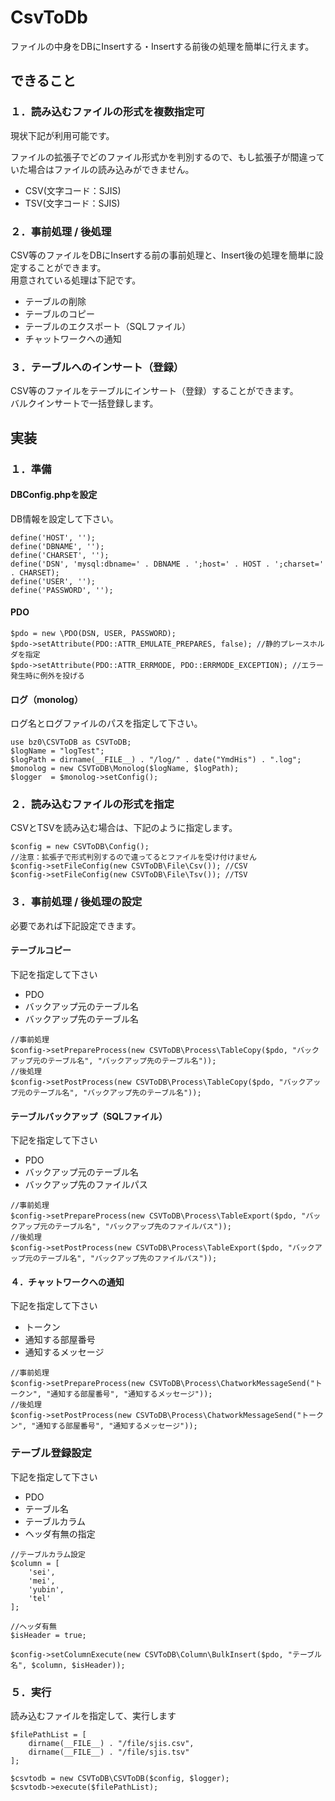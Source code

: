 # CsvToDb

ファイルの中身をDBにInsertする・Insertする前後の処理を簡単に行えます。

## できること

### １．読み込むファイルの形式を複数指定可

現状下記が利用可能です。

ファイルの拡張子でどのファイル形式かを判別するので、もし拡張子が間違っていた場合はファイルの読み込みができません。

- CSV(文字コード：SJIS)
- TSV(文字コード：SJIS)

### ２．事前処理 / 後処理

CSV等のファイルをDBにInsertする前の事前処理と、Insert後の処理を簡単に設定することができます。  
用意されている処理は下記です。

- テーブルの削除
- テーブルのコピー
- テーブルのエクスポート（SQLファイル）
- チャットワークへの通知

### ３．テーブルへのインサート（登録）

CSV等のファイルをテーブルにインサート（登録）することができます。  
バルクインサートで一括登録します。



## 実装

### １．準備

#### DBConfig.phpを設定

DB情報を設定して下さい。

```
define('HOST', '');
define('DBNAME', '');
define('CHARSET', '');
define('DSN', 'mysql:dbname=' . DBNAME . ';host=' . HOST . ';charset=' . CHARSET);
define('USER', '');
define('PASSWORD', '');
```

#### PDO

```
$pdo = new \PDO(DSN, USER, PASSWORD);
$pdo->setAttribute(PDO::ATTR_EMULATE_PREPARES, false); //静的プレースホルダを指定
$pdo->setAttribute(PDO::ATTR_ERRMODE, PDO::ERRMODE_EXCEPTION); //エラー発生時に例外を投げる
```

#### ログ（monolog）

ログ名とログファイルのパスを指定して下さい。

```
use bz0\CSVToDB as CSVToDB;
$logName = "logTest";
$logPath = dirname(__FILE__) . "/log/" . date("YmdHis") . ".log";
$monolog = new CSVToDB\Monolog($logName, $logPath);
$logger  = $monolog->setConfig();
```

### ２．読み込むファイルの形式を指定

CSVとTSVを読み込む場合は、下記のように指定します。

```
$config = new CSVToDB\Config();
//注意：拡張子で形式判別するので違ってるとファイルを受け付けません
$config->setFileConfig(new CSVToDB\File\Csv()); //CSV
$config->setFileConfig(new CSVToDB\File\Tsv()); //TSV
```

### ３．事前処理 / 後処理の設定

必要であれば下記設定できます。

#### テーブルコピー

下記を指定して下さい

- PDO
- バックアップ元のテーブル名
- バックアップ先のテーブル名

```
//事前処理
$config->setPrepareProcess(new CSVToDB\Process\TableCopy($pdo, "バックアップ元のテーブル名", "バックアップ先のテーブル名"));
//後処理
$config->setPostProcess(new CSVToDB\Process\TableCopy($pdo, "バックアップ元のテーブル名", "バックアップ先のテーブル名"));
```

#### テーブルバックアップ（SQLファイル）

下記を指定して下さい

- PDO
- バックアップ元のテーブル名
- バックアップ先のファイルパス

```
//事前処理
$config->setPrepareProcess(new CSVToDB\Process\TableExport($pdo, "バックアップ元のテーブル名", "バックアップ先のファイルパス"));
//後処理
$config->setPostProcess(new CSVToDB\Process\TableExport($pdo, "バックアップ元のテーブル名", "バックアップ先のファイルパス"));
```

#### ４．チャットワークへの通知

下記を指定して下さい

- トークン
- 通知する部屋番号
- 通知するメッセージ

```
//事前処理
$config->setPrepareProcess(new CSVToDB\Process\ChatworkMessageSend("トークン", "通知する部屋番号", "通知するメッセージ"));
//後処理
$config->setPostProcess(new CSVToDB\Process\ChatworkMessageSend("トークン", "通知する部屋番号", "通知するメッセージ"));
```

### テーブル登録設定

下記を指定して下さい

- PDO
- テーブル名
- テーブルカラム
- ヘッダ有無の指定

```
//テーブルカラム設定
$column = [
    'sei',
    'mei',
    'yubin',
    'tel'
];

//ヘッダ有無
$isHeader = true;

$config->setColumnExecute(new CSVToDB\Column\BulkInsert($pdo, "テーブル名", $column, $isHeader));
```

### ５．実行

読み込むファイルを指定して、実行します

```
$filePathList = [
    dirname(__FILE__) . "/file/sjis.csv",
    dirname(__FILE__) . "/file/sjis.tsv"
];

$csvtodb = new CSVToDB\CSVToDB($config, $logger);
$csvtodb->execute($filePathList);
```
